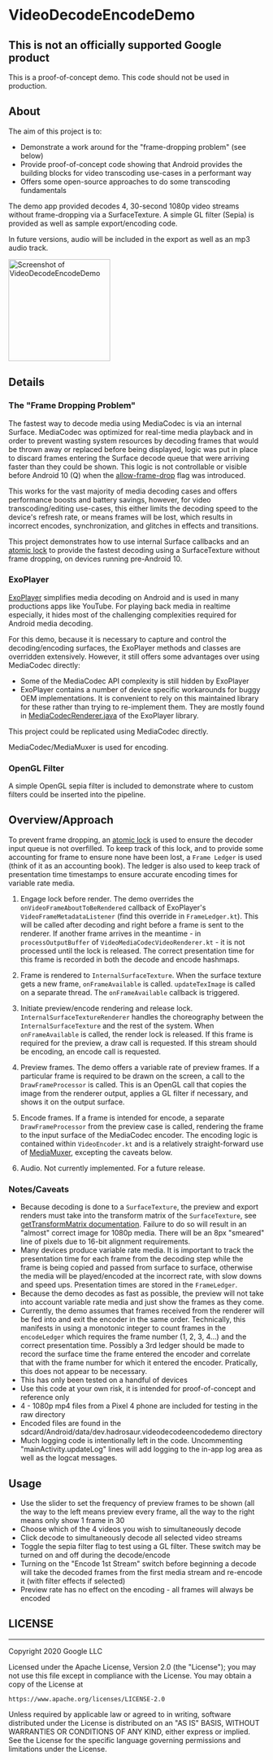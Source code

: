 # VideoDecodeEncodeDemo

## This is not an officially supported Google product
This is a proof-of-concept demo. This code should not be used in production.

## About
The aim of this project is to:
 * Demonstrate a work around for the "frame-dropping problem" (see below)
 * Provide proof-of-concept code showing that Android provides the building blocks for video
 transcoding use-cases in a performant way
 * Offers some open-source approaches to do some transcoding fundamentals
 
The demo app provided decodes 4, 30-second 1080p video streams without frame-dropping via a 
SurfaceTexture. A simple GL filter (Sepia) is provided as well as sample export/encoding code. 

In future versions, audio will be included in the export as well as an mp3 audio track.

<img alt="Screenshot of VideoDecodeEncodeDemo" src="https://github.com/chromeos/video-decode-encode-demo/blob/master/VideoDecodeEncodeDemo-Screenshot.png" width="200" />

## Details
### The "Frame Dropping Problem"
The fastest way to decode media using MediaCodec is via an internal Surface. MediaCodec was
optimized for real-time media playback and in order to prevent wasting system resources by decoding
frames that would be thrown away or replaced before being displayed, logic was put in place to 
discard frames entering the Surface decode queue that were arriving faster than they could be shown.
This logic is not controllable or visible before Android 10 (Q) when the 
[allow-frame-drop](https://developer.android.com/reference/android/media/MediaCodec#using-an-output-surface)
flag was introduced.

This works for the vast majority of media decoding cases and offers performance boosts and battery
savings, however, for video transcoding/editing use-cases, this either limits the decoding speed to
the device's refresh rate, or means frames will be lost, which results in incorrect encodes,
synchronization, and glitches in effects and transitions.

This project demonstrates how to use internal Surface callbacks and an
[atomic lock](https://developer.android.com/reference/java/util/concurrent/atomic/AtomicBoolean)
to provide the fastest decoding using a SurfaceTexture without frame dropping, on devices running
pre-Android 10.

### ExoPlayer
[ExoPlayer](https://exoplayer.dev/) simplifies media decoding on Android and is used in many
productions apps like YouTube. For playing back media in realtime especially, it hides most of the
challenging complexities required for Android media decoding.

For this demo, because it is necessary to capture and control the decoding/encoding surfaces, the
ExoPlayer methods and classes are overridden extensively. However, it still offers some advantages
over using MediaCodec directly:
 * Some of the MediaCodec API complexity is still hidden by ExoPlayer
 * ExoPlayer contains a number of device specific workarounds for buggy OEM implementations. It is
 convenient to rely on this maintained library for these rather than trying to re-implement them.
 They are mostly found in [MediaCodecRenderer.java](https://github.com/google/ExoPlayer/blob/release-v2/library/core/src/main/java/com/google/android/exoplayer2/mediacodec/MediaCodecRenderer.java)
 of the ExoPlayer library.
 
This project could be replicated using MediaCodec directly.
 
MediaCodec/MediaMuxer is used for encoding.

### OpenGL Filter
A simple OpenGL sepia filter is included to demonstrate where to custom filters could be inserted
into the pipeline.

## Overview/Approach
To prevent frame dropping, an [atomic lock](https://developer.android.com/reference/java/util/concurrent/atomic/AtomicBoolean)
is used to ensure the decoder input queue is not overfilled. To keep track of this lock, and to
provide some accounting for frame to ensure none have been lost, a `Frame Ledger` is used (think of
it as an accounting book). The ledger is also used to keep track of presentation time timestamps to
ensure accurate encoding times for variable rate media.

1. Engage lock before render. The demo overrides the `onVideoFrameAboutToBeRendered` callback of
ExoPlayer's `VideoFrameMetadataListener` (find this override in `FrameLedger.kt`). This will be
called after decoding and right before a frame is sent to the renderer. If another frame arrives
in the meantime - in `processOutputBuffer` of `VideoMediaCodecVideoRenderer.kt` - it is not
processed until the lock is released. The correct presentation time for this frame is recorded in
both the decode and encode hashmaps.

2. Frame is rendered to `InternalSurfaceTexture`. When the surface texture gets a new frame,
`onFrameAvailable` is called. `updateTexImage` is called on a separate thread. The `onFrameAvailable`
callback is triggered.

3. Initiate preview/encode rendering and release lock. `InternalSurfaceTextureRenderer` handles the
choreography between the `InternalSurfaceTexture` and the rest of the system. When `onFrameAvailable` 
is called, the render lock is released. If this frame is required for the preview, a draw call is
requested. If this stream should be encoding, an encode call is requested.

4. Preview frames. The demo offers a variable rate of preview frames. If a particular frame is
required to be drawn on the screen, a call to the `DrawFrameProcessor` is called. This is an OpenGL
call that copies the image from the renderer output, applies a GL filter if necessary, and shows it
on the output surface. 

5. Encode frames. If a frame is intended for encode, a separate `DrawFrameProcessor` from the
preview case is called, rendering the frame to the input surface of the MediaCodec encoder. The
encoding logic is contained within `VideoEncoder.kt` and is a relatively straight-forward use
of [MediaMuxer](https://developer.android.com/reference/android/media/MediaMuxer), excepting the
caveats below.

6. Audio. Not currently implemented. For a future release.

### Notes/Caveats
 * Because decoding is done to a `SurfaceTexture`, the preview and export renders must take into the
 transform matrix of the `SurfaceTexture`, see [getTransformMatrix documentation](https://developer.android.com/reference/android/graphics/SurfaceTexture#getTransformMatrix(float%5B%5D)).
 Failure to do so will result in an "almost" correct image for 1080p media. There will be an 8px
 "smeared" line of pixels due to 16-bit alignment requirements.
 * Many devices produce variable rate media. It is important to track the presentation time for each
 frame from the decoding step while the frame is being copied and passed from surface to surface,
 otherwise the media will be played/encoded at the incorrect rate, with slow downs and speed ups.
 Presentation times are stored in the `FrameLedger`.
 * Because the demo decodes as fast as possible, the preview will not take into account variable
 rate media and just show the frames as they come.
 * Currently, the demo assumes that frames received from the renderer will be fed into and exit the
 encoder in the same order. Technically, this manifests in using a monotonic integer to count
 frames in the `encodeLedger` which requires the frame number (1, 2, 3, 4...) and the correct
 presentation time. Possibly a 3rd ledger should be made to record the surface time the frame
 entered the encoder and correlate that with the frame number for which it entered the encoder.
 Pratically, this does not appear to be necessary.
 * This has only been tested on a handful of devices
 * Use this code at your own risk, it is intended for proof-of-concept and reference only
 * 4 - 1080p mp4 files from a Pixel 4 phone are included for testing in the raw directory
 * Encoded files are found in the sdcard/Android/data/dev.hadrosaur.videodecodeencodedemo directory
 * Much logging code is intentionally left in the code. Uncommenting "mainActivity.updateLog" lines
 will add logging to the in-app log area as well as the logcat messages.

## Usage
* Use the slider to set the frequency of preview frames to be shown (all the way to the left means
preview every frame, all the way to the right means only show 1 frame in 30
* Choose which of the 4 videos you wish to simultaneously decode
* Click decode to simultaneously decode all selected video streams
* Toggle the sepia filter flag to test using a GL filter. These switch may be turned on and off 
during the decode/encode
* Turning on the "Encode 1st Stream" switch before beginning a decode will take the decoded frames
from the first media stream and re-encode it (with filter effects if selected)
* Preview rate has no effect on the encoding - all frames will always be encoded

## LICENSE
***

Copyright 2020 Google LLC

Licensed under the Apache License, Version 2.0 (the "License");
you may not use this file except in compliance with the License.
You may obtain a copy of the License at

    https://www.apache.org/licenses/LICENSE-2.0

Unless required by applicable law or agreed to in writing, software
distributed under the License is distributed on an "AS IS" BASIS,
WITHOUT WARRANTIES OR CONDITIONS OF ANY KIND, either express or implied.
See the License for the specific language governing permissions and
limitations under the License.